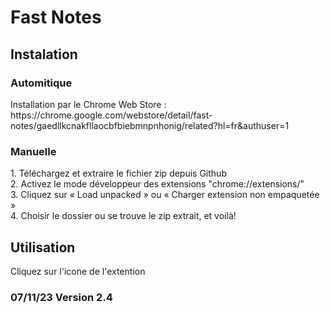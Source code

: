 # Fast Notes
## Instalation

### Automitique
<p>
Installation par le Chrome Web Store : https://chrome.google.com/webstore/detail/fast-notes/gaedllkcnakfllaocbfbiebmnpnhonig/related?hl=fr&authuser=1
</p>

### Manuelle
<p>
1. Téléchargez et extraire le fichier zip depuis Github<br>
2. Activez le mode développeur des extensions "chrome://extensions/" <br>
3. Cliquez sur « Load unpacked » ou « Charger extension non empaquetée » <br>
4. Choisir le dossier ou se trouve le zip extrait, et voilà! <br>
</p>

## Utilisation
<p>
Cliquez sur l'icone de l'extention <br>
</p>

### 07/11/23 Version 2.4


